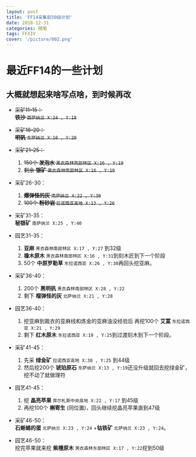 ```yaml
---
layout: post
title: 'FF14采集前50级计划'
date: 2018-12-31
categories: 随笔
tags: FFXIV
cover: '/picture/002.png'
---
```


最近FF14的一些计划
==================

## 大概就想起来啥写点啥，到时候再改

- ~~采矿11-15：~~  
     ~~**铁沙** `西萨纳兰 X:24 , Y:18`~~

- ~~采矿16-20：~~  
    ~~**明矾** `东萨纳兰 X:18 , Y:20`~~

- ~~采矿21-25：~~  
    1. ~~150个 **发泡水** `黑衣森林南部林区 X:16 , Y:19`~~
    2. ~~剩余 **银矿** `黑衣森林南部林区 X:16 , Y:19`~~

- 采矿26-30：  
    1. ~~**爆弹怪的灰** `南萨纳兰 X:22 , Y:30`~~
    2. ~~100个 **粉砂岩** `拉诺西亚高地 X:13 , Y:26`~~

- 采矿31-35：  
    **秘银矿** `南萨纳兰 X:25 , Y:40`

- 园艺31-35：  
    1. **亚麻** `黑衣森林南部林区 X:17 , Y:27` 到32级
    2. **橡木原木** `黑衣森林南部林区 X:16 , Y:31`到刻木匠到下一个阶段
    3. 50个 **中原罗勒草** `东拉诺西亚 X:26 , Y:30`再回头挖亚麻。

- 采矿36-40：  
    1. 200个 **黑明矾** `黑衣森林南部林区 X:28 , Y:22`
    2. 剩下 **榴弹怪的灰** `北萨纳兰 X:21 , Y:28`

- 园艺36-40：  
    1. 挖亚麻到裁衣的亚麻线和炼金的亚麻油没经验后
    再挖100个 **艾蒿** `东拉诺西亚 X:21 , Y:29`
    2. 剩下 **红木原木** `东拉诺西亚 X:19 , Y:25`到过渡刻木到下一个阶段。

- 采矿41-45：  
    1. 先采 **绿金矿** `拉诺西亚高地 X:30 , Y:25` 到44级
    2. 然后挖200个 **琥珀原石** `东萨纳兰 X:13 , Y:19`还没升级就回去挖绿金矿，挖不动了就做理符

- 园艺41-45：  
    1. 挖 **晶亮苹果** `库尔札斯中央高地 X:22 , Y:17` 到45级
    2. 再挖100个 **槲寄生** (同位置)，回头继续挖晶亮苹果直到47级

- 采矿46-50：  
    **石蜥蜴的蛋** `北萨纳兰 X:23 , Y:24` +**钴铁矿** `北萨纳兰 X:23 , Y:24`。

- 园艺46-50：  
    挖完苹果就来挖 **紫檀原木** `黑衣森林东部林区 X:17 , Y:22`挖到50级
